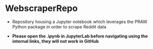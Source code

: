 # WebscraperRepo

* Repository housing a Jupyter notebook which leverages the PRAW Python package in order to scrape Reddit data

* __Please open the .ipynb in JupyterLab before navigating using the internal links, they will not work in GitHub__
